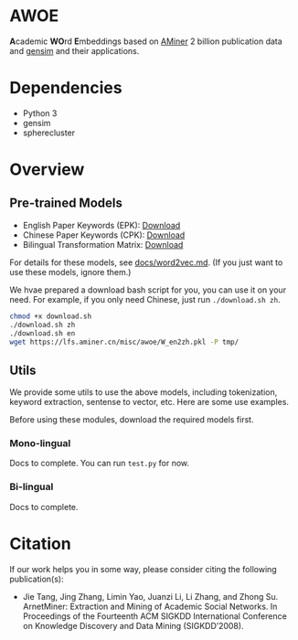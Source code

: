 # AWOE

**A**cademic **WO**rd **E**mbeddings based on [AMiner](https://www.aminer.cn) 2 billion publication data and [gensim](https://radimrehurek.com/gensim/index.html) and their applications.

# Dependencies

* Python 3
* gensim
* spherecluster

# Overview

## Pre-trained Models

* English Paper Keywords (EPK): [Download](https://lfs.aminer.cn/misc/awoe/keywords_aminer_en.zip)
* Chinese Paper Keywords (CPK): [Download](https://lfs.aminer.cn/misc/awoe/keywords_aminer_zh.zip)
* Bilingual Transformation Matrix: [Download](https://lfs.aminer.cn/misc/awoe/W_en2zh.pkl)

For details for these models, see [docs/word2vec.md](docs/word2vec.md). (If you just want to use these models, ignore them.)

We hvae prepared a download bash script for you, you can use it on your need. For example, if you only need Chinese, just run ```./download.sh zh```.

```bash
chmod +x download.sh
./download.sh zh
./download.sh en
wget https://lfs.aminer.cn/misc/awoe/W_en2zh.pkl -P tmp/
```

## Utils

We provide some utils to use the above models, including tokenization, keyword extraction, sentense to vector, etc. Here are some use examples.

Before using these modules, download the required models first.

### Mono-lingual

Docs to complete. You can run ```test.py``` for now.

### Bi-lingual

Docs to complete.

# Citation

If our work helps you in some way, please consider citing the following publication(s):

* Jie Tang, Jing Zhang, Limin Yao, Juanzi Li, Li Zhang, and Zhong Su. ArnetMiner: Extraction and Mining of Academic Social Networks. In Proceedings of the Fourteenth ACM SIGKDD International Conference on Knowledge Discovery and Data Mining (SIGKDD’2008).

